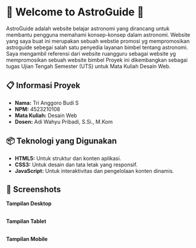 # 🌌 Welcome to AstroGuide 🌌

AstroGuide adalah website belajar astronomi yang dirancang untuk membantu pengguna memahami konsep-konsep dalam astronomi. Website yang saya buat ini merupakan sebuah webstie promosi yg mempromosikan astroguide sebegai salah satu penyedia layanan bimbel tentang astronomi. Saya mengambil referensi dari website ruangguru sebagai website yg mempromosikan sebuah website bimbel Proyek ini dikembangkan sebagai tugas Ujian Tengah Semester (UTS) untuk Mata Kuliah Desain Web.

## 📋 Informasi Proyek
- **Nama:** Tri Anggoro Budi S 
- **NPM:** 4523210108
- **Mata Kuliah:** Desain Web
- **Dosen:**  Adi Wahyu Pribadi, S.Si., M.Kom

## 📦 Teknologi yang Digunakan
- **HTML5:** Untuk struktur dan konten aplikasi.
- **CSS3:** Untuk desain dan tata letak yang responsif.
- **JavaScript:** Untuk interaktivitas dan pengelolaan konten dinamis.

## 📸 Screenshots
**Tampilan Desktop**  
<img src="https://github.com/user-attachments/assets/c986bbbe-7937-4188-ad08-40cd042d132c" alt="">
<img src="https://github.com/user-attachments/assets/60b88655-d827-445a-929f-6355adbd64a6" alt="">
<img src="https://github.com/user-attachments/assets/94c6386b-df56-4dd0-a803-0d368583b674" alt="">
<img src="https://github.com/user-attachments/assets/866b9491-53bd-4232-9e98-6cb152d43c05" alt="">
<img src="https://github.com/user-attachments/assets/d68b4b62-541a-4016-a055-9cd3a26e90c7" alt="">
<img src="https://github.com/user-attachments/assets/32aaedeb-6b3a-4313-99fa-9fad2c03130e" alt="">

**Tampilan Tablet**  
<img src="https://github.com/user-attachments/assets/05688076-5191-412b-b65f-72922f04ebe4" alt="">
<img src="https://github.com/user-attachments/assets/7ed6bc60-ed58-44a8-bf72-95978fbead05" alt="">
<img src="https://github.com/user-attachments/assets/43e66990-7140-4f90-93c2-c64b1988d03d" alt="">
<img src="https://github.com/user-attachments/assets/795bfdea-a7cd-4bdf-a413-3e883ecbdf39" alt="">
<img src="https://github.com/user-attachments/assets/cd9f5b9b-ec96-462b-931b-a771f1bd9087" alt="">
<img src="https://github.com/user-attachments/assets/9e0466cc-984d-4689-9455-974eb9c0440f" alt="">

**Tampilan Mobile**  
<img src="https://github.com/user-attachments/assets/277c3a2f-5141-426f-a548-fd3b88b97603" alt="">
<img src="https://github.com/user-attachments/assets/c04d4bbd-6615-451d-839e-b00697e35c3e" alt="">
<img src="https://github.com/user-attachments/assets/5d26d365-10e2-4e28-9cf3-95c059250f8e" alt="">
<img src="https://github.com/user-attachments/assets/118e2590-cb89-42ad-9271-5c1b3750bfe1" alt="">
<img src="https://github.com/user-attachments/assets/9a278e56-fe42-4072-a0b0-4c8b9763b1f4" alt="">
<img src="https://github.com/user-attachments/assets/658d0dab-4cb9-408b-be10-42b6a311c0bd" alt="">

